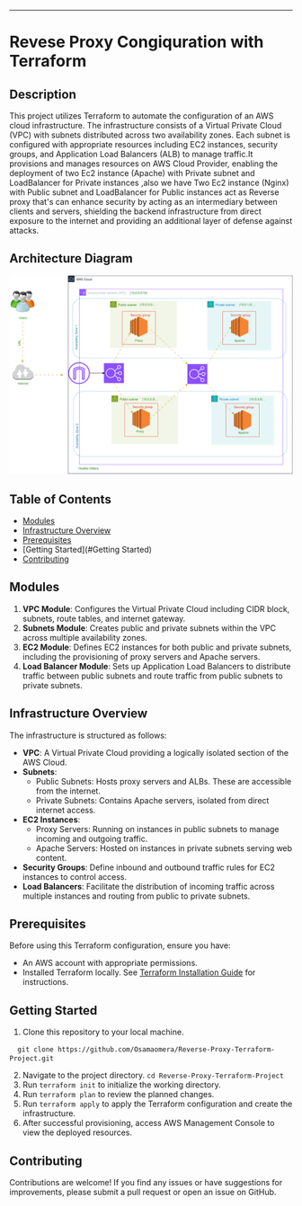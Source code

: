 ---

# Revese Proxy Congiquration with Terraform

## Description
This project utilizes Terraform to automate the configuration of an AWS cloud infrastructure. The infrastructure consists of a Virtual Private Cloud (VPC) with subnets distributed across two availability zones. Each subnet is configured with appropriate resources including EC2 instances, security groups, and Application Load Balancers (ALB) to manage traffic.It provisions and manages resources on AWS Cloud Provider, enabling the deployment of two Ec2 instance (Apache) with Private subnet and LoadBalancer for Private instances ,also we have Two Ec2 instance (Nginx) with Public subnet and LoadBalancer for Public instances act as Reverse proxy that's can enhance security by acting as an intermediary between clients and servers, shielding the backend infrastructure from direct exposure to the internet and providing an additional layer of defense against attacks.

## Architecture Diagram
![](ScreenShots/aws_terraform.drawio.svg)

## Table of Contents
- [Modules](#modules)
- [Infrastructure Overview](#infrastructure-overview)
- [Prerequisites](#prerequisites)
- [Getting Started](#Getting Started)
- [Contributing](#contributing)


## Modules
1. **VPC Module**: Configures the Virtual Private Cloud including CIDR block, subnets, route tables, and internet gateway.
2. **Subnets Module**: Creates public and private subnets within the VPC across multiple availability zones.
3. **EC2 Module**: Defines EC2 instances for both public and private subnets, including the provisioning of proxy servers and Apache servers.
4. **Load Balancer Module**: Sets up Application Load Balancers to distribute traffic between public subnets and route traffic from public subnets to private subnets.

## Infrastructure Overview
The infrastructure is structured as follows:

- **VPC**: A Virtual Private Cloud providing a logically isolated section of the AWS Cloud.
- **Subnets**:
  - Public Subnets: Hosts proxy servers and ALBs. These are accessible from the internet.
  - Private Subnets: Contains Apache servers, isolated from direct internet access.
- **EC2 Instances**:
  - Proxy Servers: Running on instances in public subnets to manage incoming and outgoing traffic.
  - Apache Servers: Hosted on instances in private subnets serving web content.
- **Security Groups**: Define inbound and outbound traffic rules for EC2 instances to control access.
- **Load Balancers**: Facilitate the distribution of incoming traffic across multiple instances and routing from public to private subnets.

## Prerequisites
Before using this Terraform configuration, ensure you have:
- An AWS account with appropriate permissions.
- Installed Terraform locally. See [Terraform Installation Guide](https://learn.hashicorp.com/tutorials/terraform/install-cli) for instructions.

## Getting Started
1. Clone this repository to your local machine.
```
  git clone https://github.com/Osamaomera/Reverse-Proxy-Terraform-Project.git
```
2. Navigate to the project directory.
``` cd Reverse-Proxy-Terraform-Project ```
4. Run `terraform init` to initialize the working directory.
5. Run `terraform plan` to review the planned changes.
6. Run `terraform apply` to apply the Terraform configuration and create the infrastructure.
7. After successful provisioning, access AWS Management Console to view the deployed resources.

## Contributing
Contributions are welcome! If you find any issues or have suggestions for improvements, please submit a pull request or open an issue on GitHub.
